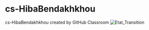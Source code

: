 # cs-HibaBendakhkhou
cs-HibaBendakhkhou created by GitHub Classroom
![Etat_Transition](https://github.com/GI-AGL/cs-HibaBendakhkhou/assets/141646266/54f9e7fa-7e27-423f-9aea-12779d25aee3)
